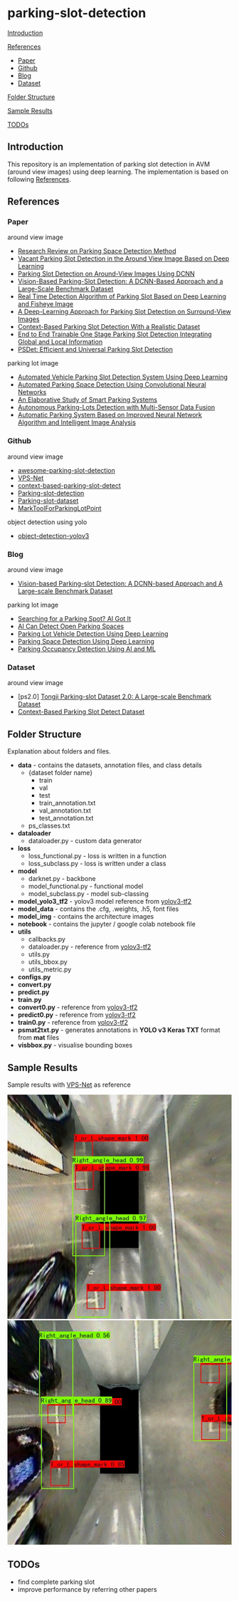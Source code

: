 # parking-slot-detection

[Introduction](#Introduction)

[References](#References)

- [Paper](#Paper)
- [Github](#Github)
- [Blog](#Blog)
- [Dataset](#Dataset)

[Folder Structure](#Folder-Structure)

[Sample Results](#Sample-Results)

[TODOs](#TODOs)

## Introduction

This repository is an implementation of parking slot detection in AVM (around view images) using deep learning.
The implementation is based on following [References](#References).

## References

### Paper
around view image

- [Research Review on Parking Space Detection Method](https://www.mdpi.com/2073-8994/13/1/128/pdf)
- [Vacant Parking Slot Detection in the Around View Image Based on Deep Learning](https://www.mdpi.com/1424-8220/20/7/2138/htm)
- [Parking Slot Detection on Around-View Images Using DCNN](https://www.frontiersin.org/articles/10.3389/fnbot.2020.00046/full)
- [Vision-Based Parking-Slot Detection: A DCNN-Based Approach and a Large-Scale Benchmark Dataset](https://ieeexplore.ieee.org/stamp/stamp.jsp?tp=&arnumber=8412601)
- [Real Time Detection Algorithm of Parking Slot Based on Deep Learning and Fisheye Image](https://iopscience.iop.org/article/10.1088/1742-6596/1518/1/012037/pdf)
- [A Deep-Learning Approach for Parking Slot Detection on Surround-View Images](https://ieeexplore.ieee.org/stamp/stamp.jsp?tp=&arnumber=8813777)
- [Context-Based Parking Slot Detection With a Realistic Dataset](https://ieeexplore.ieee.org/stamp/stamp.jsp?tp=&arnumber=9199853)
- [End to End Trainable One Stage Parking Slot Detection Integrating Global and Local Information](https://arxiv.org/ftp/arxiv/papers/2003/2003.02445.pdf)
- [PSDet: Efficient and Universal Parking Slot Detection](https://arxiv.org/pdf/2005.05528.pdf)

parking lot image

- [Automated Vehicle Parking Slot Detection System Using Deep Learning](https://ieeexplore.ieee.org/stamp/stamp.jsp?tp=&arnumber=9076491&tag=1)
- [Automated Parking Space Detection Using Convolutional Neural Networks](https://arxiv.org/pdf/2106.07228.pdf)
- [An Elaborative Study of Smart Parking Systems](https://www.ijert.org/research/an-elaborative-study-of-smart-parking-systems-IJERTV10IS100056.pdf)
- [Autonomous Parking-Lots Detection with Multi-Sensor Data Fusion](https://www.techscience.com/cmc/v66n2/40666)
- [Automatic Parking System Based on Improved Neural Network Algorithm and Intelligent Image Analysis](https://downloads.hindawi.com/journals/cin/2021/4391864.pdf)

### Github
around view image

- [awesome-parking-slot-detection](https://github.com/lymhust/awesome-parking-slot-detection)
- [VPS-Net](https://github.com/weili1457355863/VPS-Net)
- [context-based-parking-slot-detect](https://github.com/dohoseok/context-based-parking-slot-detect)
- [Parking-slot-detection](https://github.com/wuzzh/Parking-slot-detection)
- [Parking-slot-dataset](https://github.com/wuzzh/Parking-slot-dataset)
- [MarkToolForParkingLotPoint](https://github.com/Teoge/MarkToolForParkingLotPoint)

object detection using yolo

- [object-detection-yolov3](https://github.com/sonalrpatel/object-detection-yolo)

### Blog
around view image

- [Vision-based Parking-slot Detection: A DCNN-based Approach and A Large-scale Benchmark Dataset](https://cslinzhang.github.io/deepps/)

parking lot image

- [Searching for a Parking Spot? AI Got It](https://blogs.nvidia.com/blog/2019/09/11/drive-labs-ai-parking/)
- [AI Can Detect Open Parking Spaces](https://news.developer.nvidia.com/ai-algorithm-aims-to-help-you-find-a-parking-spot/)
- [Parking Lot Vehicle Detection Using Deep Learning](https://medium.com/geoai/parking-lot-vehicle-detection-using-deep-learning-49597917bc4a)
- [Parking Space Detection Using Deep Learning](https://medium.com/the-research-nest/parking-space-detection-using-deep-learning-9fc99a63875e)
- [Parking Occupancy Detection Using AI and ML](https://visionify.ai/parking-occupancy-detection-using-ai-ml/)

### Dataset
around view image

- [ps2.0] [Tongji Parking-slot Dataset 2.0: A Large-scale Benchmark Dataset](https://cslinzhang.github.io/deepps/)
- [Context-Based Parking Slot Detect Dataset](https://github.com/dohoseok/context-based-parking-slot-detect)

## Folder Structure

Explanation about folders and files.

- __data__ - contains the datasets, annotation files, and class details
  - {dataset folder name}
    - train
    - val
    - test
    - train_annotation.txt
    - val_annotation.txt
    - test_annotation.txt
  - ps_classes.txt
- __dataloader__
  - dataloader.py - custom data generator
- __loss__
  - loss_functional.py - loss is written in a function
  - loss_subclass.py - loss is written under a class
- __model__
  - darknet.py - backbone
  - model_functional.py - functional model
  - model_subclass.py - model sub-classing
- __model_yolo3_tf2__ - yolov3 model reference from [yolov3-tf2](https://github.com/zzh8829/yolov3-tf2)
- __model_data__ - contains the .cfg, .weights, .h5, font files
- __model_img__ - contains the architecture images
- __notebook__ - contains the jupyter / google colab notebook file
- __utils__
  - callbacks.py
  - dataloader.py - reference from [yolov3-tf2](https://github.com/zzh8829/yolov3-tf2)
  - utils.py
  - utils_bbox.py
  - utils_metric.py
- __configs.py__
- __convert.py__
- __predict.py__
- __train.py__
- __convert0.py__ - reference from [yolov3-tf2](https://github.com/zzh8829/yolov3-tf2)
- __predict0.py__ - reference from [yolov3-tf2](https://github.com/zzh8829/yolov3-tf2)
- __train0.py__ - reference from [yolov3-tf2](https://github.com/zzh8829/yolov3-tf2)
- __psmat2txt.py__ - generates annotations in __YOLO v3 Keras TXT__ format from __mat__ files
- __visbbox.py__ - visualise bounding boxes

## Sample Results

Sample results with [VPS-Net](https://github.com/weili1457355863/VPS-Net) as reference

![Parking slot head](data/demo/out/20160725-3-97.jpg)
![Parking slot head](data/demo/out/20160725-3-647.jpg)

## TODOs

- find complete parking slot
- improve performance by referring other papers
